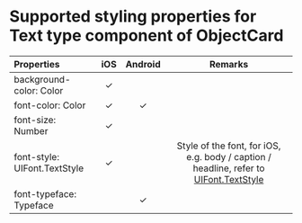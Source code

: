 # Supported styling properties for Text type component of ObjectCard

| Properties | iOS | Android | Remarks |
|:---|:---:|:---:|:---:|
| background-color: Color |  &check; | | |
| font-color: Color | &check; | &check; | |
| font-size: Number | &check; |  | |
| font-style: UIFont.TextStyle | &check; |  | Style of the font, for iOS, e.g. body / caption / headline, refer to [UIFont.TextStyle](https://developer.apple.com/documentation/uikit/uifont/textstyle) |
| font-typeface: Typeface |  | &check; | |


